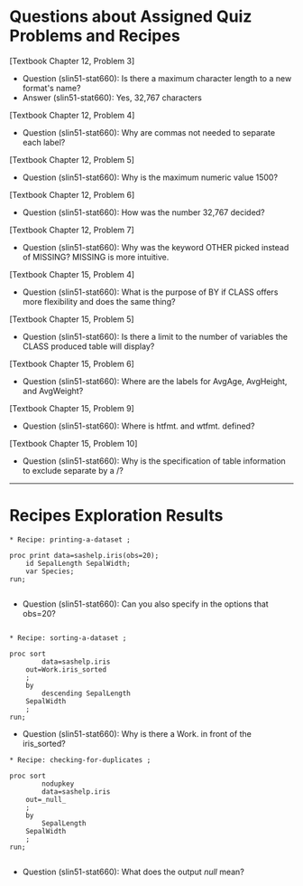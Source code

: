 
# Questions about Assigned Quiz Problems and Recipes


[Textbook Chapter 12, Problem 3]
* Question (slin51-stat660): Is there a maximum character length to a new format's name?
* Answer (slin51-stat660): Yes, 32,767 characters


[Textbook Chapter 12, Problem 4]
* Question (slin51-stat660):  Why are commas not needed to separate each label?


[Textbook Chapter 12, Problem 5]
* Question (slin51-stat660): Why is the maximum numeric value 1500?


[Textbook Chapter 12, Problem 6]
* Question (slin51-stat660):  How was the number 32,767 decided?


[Textbook Chapter 12, Problem 7]
* Question (slin51-stat660): Why was the keyword OTHER picked instead of MISSING? MISSING is more intuitive.


[Textbook Chapter 15, Problem 4]
* Question (slin51-stat660): What is the purpose of BY if CLASS offers more flexibility and does the same thing?


[Textbook Chapter 15, Problem 5]
* Question (slin51-stat660):  Is there a limit to the number of variables the CLASS produced table will display?


[Textbook Chapter 15, Problem 6]
* Question (slin51-stat660): Where are the labels for AvgAge, AvgHeight, and AvgWeight?


[Textbook Chapter 15, Problem 9]
* Question (slin51-stat660):  Where is htfmt. and wtfmt. defined?


[Textbook Chapter 15, Problem 10]
* Question (slin51-stat660): Why is the specification of table information to exclude separate by a /?


***



# Recipes Exploration Results



```
* Recipe: printing-a-dataset ;

proc print data=sashelp.iris(obs=20);
    id SepalLength SepalWidth; 
    var Species;
run;


```

* Question (slin51-stat660): Can you also specify in the options that obs=20?


```

* Recipe: sorting-a-dataset ;

proc sort
    	data=sashelp.iris
	out=Work.iris_sorted
    ;
    by
        descending SepalLength
	SepalWidth
    ;    
run;

```

* Question (slin51-stat660): Why is there a Work. in front of the iris_sorted?



```
* Recipe: checking-for-duplicates ;

proc sort
    	nodupkey
    	data=sashelp.iris
	out=_null_
    ;
    by
        SepalLength
	SepalWidth
    ;    
run;


```

* Question (slin51-stat660): What does the output _null_ mean?


